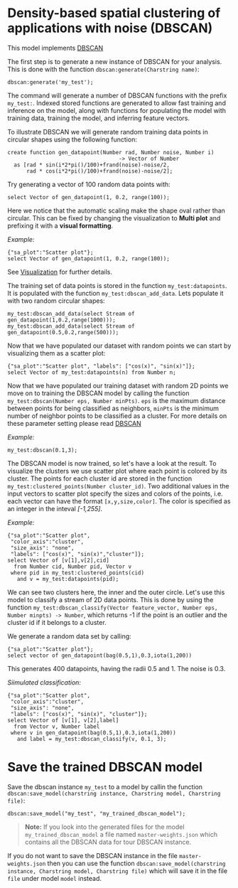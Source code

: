 # Density-based spatial clustering of applications with noise (DBSCAN)

This model implements [DBSCAN](https://en.wikipedia.org/wiki/DBSCAN)

The first step is to generate a new instance of DBSCAN for your
analysis.  This is done with the function `dbscan:generate(Charstring
name)`:

```LIVE
dbscan:generate('my_test');
```

The command will generate a number of DBSCAN functions with the prefix
`my_test:`. Indexed stored functions are generated to allow fast
training and inference on the model, along with functions for
populating the model with training data, training the model, and
inferring feature vectors.

To illustrate DBSCAN we will generate random training data points in
circular shapes using the following function:

```LIVE
create function gen_datapoint(Number rad, Number noise, Number i) 
                                   -> Vector of Number
  as [rad * sin(i*2*pi()/100)+frand(noise)-noise/2, 
      rad * cos(i*2*pi()/100)+frand(noise)-noise/2];
```

Try generating a vector of 100 random data points with:

```LIVE
select Vector of gen_datapoint(1, 0.2, range(100));
```

Here we notice that the automatic scaling make the shape oval rather
than circular. This can be fixed by changing the visualization to
**Multi plot** and prefixing it with a **visual formatting**.

*Example:*

```LIVE
{"sa_plot":"Scatter plot"};
select Vector of gen_datapoint(1, 0.2, range(100));
```

See [Visualization](/docs/md/vis/README.md) for further
details.

The training set of data points is stored in the function
`my_test:datapoints`.  It is populated with the function
`my_test:dbscan_add_data`. Lets populate it with two random circular
shapes:

```LIVE
my_test:dbscan_add_data(select Stream of gen_datapoint(1,0.2,range(1000)));
my_test:dbscan_add_data(select Stream of gen_datapoint(0.5,0.2,range(500)));
```

Now that we have populated our dataset with random points we can start
by visualizing them as a scatter plot:

```LIVE {"vis":"automatic"}
{"sa_plot":"Scatter plot", "labels": ["cos(x)", "sin(x)"]};
select Vector of my_test:datapoints(n) from Number n;
```

Now that we have populated our training dataset with random 2D points
we move on to training the DBSCAN model by calling the function
`my_test:dbscan(Number eps, Number minPts)`. `eps` is the maximum
distance between points for being classified as neighbors, `minPts` is
the minimum number of neighbor points to be classified as a
cluster. For more details on these parameter setting please read
[DBSCAN](https://en.wikipedia.org/wiki/DBSCAN)

*Example:*

```LIVE
my_test:dbscan(0.1,3);
```

The DBSCAN model is now trained, so let's have a look at the
result. To visualize the clusters we use scatter plot where each point
is colored by its cluster. The points for each cluster id are stored
in the function `my_test:clustered_points(Number cluster_id)`. Two
additional values in the input vectors to scatter plot specify the
sizes and colors of the points, i.e. each vector can have the format
`[x,y,size,color]`. The color is specified as an integer in the
inteval *[-1,255]*.

*Example:*

```LIVE
{"sa_plot":"Scatter plot",
 "color_axis":"cluster",
 "size_axis": "none",
 "labels": ["cos(x)", "sin(x)","cluster"]};
select Vector of [v[1],v[2],cid]
  from Number cid, Number pid, Vector v
 where pid in my_test:clustered_points(cid)
   and v = my_test:datapoints(pid);
```

We can see two clusters here, the inner and the outer circle. Let's
use this model to classify a stream of 2D data points. This is done by
using the function `my_test:dbscan_classify(Vector feature_vector,
Number eps, Number minpts) -> Number`, which returns -1 if the point
is an outlier and the cluster id if it belongs to a cluster.

We generate a random data set by calling:

```LIVE
{"sa_plot":"Scatter plot"}; 
select vector of gen_datapoint(bag(0.5,1),0.3,iota(1,200))
```

This generates 400 datapoints, having the radii 0.5 and 1. The noise
is 0.3.

*Siimulated classification:*

```LIVE
{"sa_plot":"Scatter plot",
 "color_axis":"cluster", 
 "size_axis": "none",
 "labels": ["cos(x)", "sin(x)", "cluster"]};
select Vector of [v[1], v[2],label]
  from Vector v, Number label
 where v in gen_datapoint(bag(0.5,1),0.3,iota(1,200))
   and label = my_test:dbscan_classify(v, 0.1, 3);
```

# Save the trained DBSCAN model

Save the dbscan instance `my_test` to a model by callin the function 
`dbscan:save_model(charstring instance, Charstring model, Charstring file)`:

```LIVE
dbscan:save_model("my_test", "my_trained_dbscan_model");
```

> **Note:** If you look into the generated files for the model `my_trained_dbscan_model` a file named
> `master-weights.json` which contains all the DBSCAN data for tour DBSCAN instance.

If you do not want to save the DBSCAN instance in the file `master-weights.json` then you can use the function
`dbscan:save_model(charstring instance, Charstring model, Charstring file)` which will save it in 
the file `file` under model `model` instead.